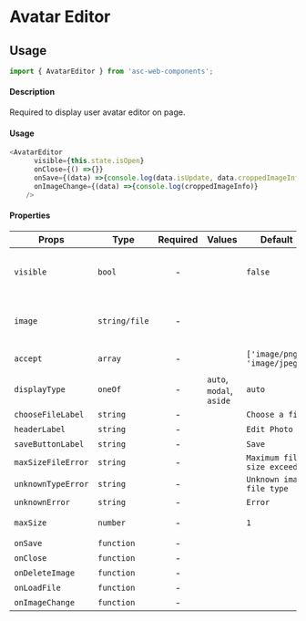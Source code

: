# Avatar Editor

## Usage

```js
import { AvatarEditor } from 'asc-web-components';
```

#### Description

Required to display user avatar editor on page.

#### Usage

```js
<AvatarEditor
      visible={this.state.isOpen}
      onClose={() =>{}}
      onSave={(data) =>{console.log(data.isUpdate, data.croppedImageInfo)}}
      onImageChange={(data) =>{console.log(croppedImageInfo)}
    />
```

#### Properties

| Props                | Type         | Required | Values                           | Default                       | Description                                           |
| ------------------   | --------     | :------: | -------------------------------- | ----------------------------- | ----------------------------------------------------- |
| `visible`            | `bool`       |    -     |                                  | `false`                       | Display avatar editor or not                          |
| `image`              | `string/file`|    -     |                                  |                               | The URL of the image to use, or a File                |
| `accept`             | `array`      |    -     |                                  | `['image/png', 'image/jpeg']` | Accepted file types                                   |
| `displayType`        | `oneOf`      |    -     | `auto`, `modal`, `aside`         | `auto`                        |                                                       |
| `chooseFileLabel`    | `string`     |    -     |                                  | `Choose a file`               |                                                       |
| `headerLabel`        | `string`     |    -     |                                  | `Edit Photo`                  |                                                       |
| `saveButtonLabel`    | `string`     |    -     |                                  | `Save`                        |                                                       |
| `maxSizeFileError`   | `string`     |    -     |                                  | `Maximum file size exceeded`  |                                                       |
| `unknownTypeError`   | `string`     |    -     |                                  | `Unknown image file type`     |                                                       |
| `unknownError`       | `string`     |    -     |                                  | `Error`                       |                                                       |
| `maxSize`            | `number`     |    -     |                                  | `1`                           | Max size of image                                     |
| `onSave`             | `function`   |    -     |                                  |                               |                                                       |
| `onClose`            | `function`   |    -     |                                  |                               |                                                       |
| `onDeleteImage`      | `function`   |    -     |                                  |                               |                                                       |
| `onLoadFile`         | `function`   |    -     |                                  |                               |                                                       |
| `onImageChange`      | `function`   |    -     |                                  |                               |                                                       |
